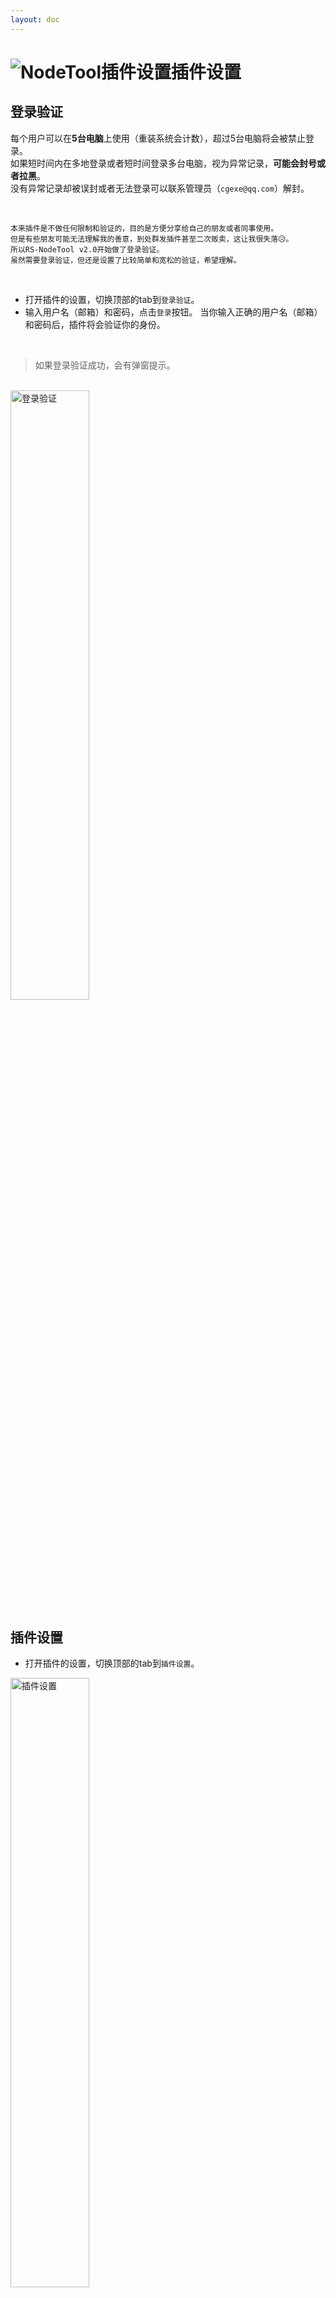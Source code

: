 ```yaml
---
layout: doc
---
```

# <span class="h1-icon"><img src="/img/RS-Settings.webp" alt="NodeTool插件设置"></span>插件设置

## 登录验证
每个用户可以在**5台电脑**上使用（重装系统会计数），超过5台电脑将会被禁止登录。  
如果短时间内在多地登录或者短时间登录多台电脑，视为异常记录，**可能会封号或者拉黑**。  
没有异常记录却被误封或者无法登录可以联系管理员（`cgexe@qq.com`）解封。

<br/>


```
本来插件是不做任何限制和验证的，目的是方便分享给自己的朋友或者同事使用。
但是有些朋友可能无法理解我的善意，到处群发插件甚至二次贩卖，这让我很失落😥。
所以RS-NodeTool v2.0开始做了登录验证。
虽然需要登录验证，但还是设置了比较简单和宽松的验证，希望理解。
```

<br/>


- 打开插件的设置，切换顶部的tab到`登录验证`。  
- 输入用户名（邮箱）和密码，点击`登录`按钮。  当你输入正确的用户名（邮箱）和密码后，插件将会验证你的身份。  
<br/>

> 如果登录验证成功，会有弹窗提示。

<br/>
<img src="/img/login.webp" data-zoomable alt="登录验证" width=50% >

<!-- ![](/img/login.webp){data-zoomable} -->

## 插件设置
- 打开插件的设置，切换顶部的tab到`插件设置`。  

<img data-zoomable src="/img/plugin_settings_options.webp" alt="插件设置" width=50%>

<br />

### 文件夹/列表模式
- 此处是用于AutoNode（自动节点）的显示模式
- 列表模式和文件夹模式：
<div class="img-to" >
  <img data-zoomable src="/img/plugin_list_mode.webp" alt="列表模式" width=40%>
  <img data-zoomable src="/img/plugin_folder_mode.webp" alt="文件夹模式" width=40%>
</div>

<br />

### 自动排列节点
AutoPBR（自动PBR）和Set TriPlanar（处理平铺）执行后会自动排列节点。
如果这里取消勾选则不会自动排列。

<br />

### 自动重命名贴图
AutoPBR（自动PBR）执行后会根据贴图连接的通道自动命名。
取消勾选则不会自动命名。

<br />

---

<br />

### 自定义通道关键词
AutoPBR（自动PBR）的连接依赖文件名中的关键词，可以根据需要设置对应的关键词。

![关键词](/img/keywords_for_file_names.webp){data-zoomable}

<br />

支持的通道有`Diffuse`，`AO`，`Metalness`，`Roughness`，`Reflection`，`Glossiness`，`Bump`，`Normal`，`Opacity`，`Displacement`，`Emission`，`Translucency`

- 关键词可以根据需要增删，不区分大小写，是用逗号分隔，`,`是英文的逗号
- 如果不是需要，请不要保留空格
- 关键词支持<span class="gb-text">正则</span>，可以根据需要添加
- 设置完成后需点击`确定`

<br />

### 正则使用

**常用示例：**

- `a.+?b` 匹配以字母 "a" 开头，后面跟着一个或多个任意字符（非贪婪模式），然后以字母 "b" 结尾的字符串。
- `a..b` 匹配以字母 "a" 开头，后面跟着任意两个字符，然后以字母 "b" 结尾的字符串。
- `\d+` 匹配一个或多个连续的数字。
- `^apple` 匹配以 "apple" 开头的字符串
- `apple$` 来匹配以 "apple" 结尾的字符串

**字符匹配：**

- `\d` 匹配任意数字。
- `\w` 匹配任意字母、数字或下划线。
- `\s` 匹配任意空白字符（空格、制表符等）。
- `.` 匹配除换行符外的任意字符。

**重复次数：**

- `*` 匹配前一个元素零次或多次。
- `+` 匹配前一个元素一次或多次。
- `?` 匹配前一个元素零次或一次。
- `{n}` 匹配前一个元素恰好 n 次。
- `{n,}` 匹配前一个元素至少 n 次。
- `{n,m}` 匹配前一个元素至少 n 次且不超过 m 次。

**字符类：**

- `[abc]` 匹配 a、b 或 c 中的任意一个字符。
- `[^abc]` 匹配除了 a、b 和 c 以外的任意字符。
- `[a-z]` 匹配任意小写字母。（插件不区分大小写）
- `[A-Z]` 匹配任意大写字母。（插件不区分大小写）
- `[0-9]` 匹配任意数字。

**锚点：**

- `^` 匹配行的开头。
- `$` 匹配行的结尾。
- `\b` 匹配单词的边界

<br />

---

<br />

### 设置颜色通道

- 可以根据需要添加端口id到选项，设置的通道连接的贴图将会被设置为sRGB(color data)，其他会判断为non-color data
- 插件已经设置了材质的大部分常用颜色端口，如果不是特殊情况是不需要修改

>复制的端口ID会比较长，如`com.redshift3d.redshift4c4d.nodes.core.standardmaterial.base_color`  
设置的时候只需要添加后缀，如：`base_color`

<br />

<img data-zoomable src="/img/plugin_settings_options-color-space.webp" alt="颜色空间设置" width=50%>

<br />
<br />


#### 获取端口id:

1. 在节点编辑器首选项开启ID和信息显示
2. 选择需要添加的端口
3. 右键复制
<br />

<video controls>
  <source src="/img/Obtain Port ID.webm" type="video/webm">
</video>
